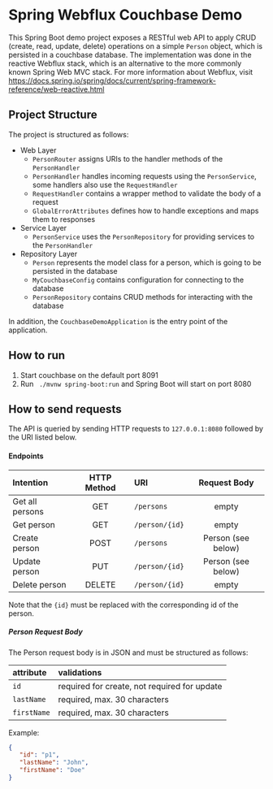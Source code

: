 # Spring Webflux Couchbase Demo

This Spring Boot demo project exposes a RESTful web API to apply CRUD (create, read, update, delete) operations on a
simple `Person` object, which is persisted in a couchbase database. The implementation was done in the reactive Webflux
stack, which is an alternative to the more commonly known Spring Web MVC stack. For more information about Webflux,
visit https://docs.spring.io/spring/docs/current/spring-framework-reference/web-reactive.html

## Project Structure

The project is structured as follows:

- Web Layer
  - `PersonRouter` assigns URIs to the handler methods of the `PersonHandler`
  - `PersonHandler` handles incoming requests using the `PersonService`, some handlers also use the `RequestHandler`
  - `RequestHandler` contains a wrapper method to validate the body of a request
  - `GlobalErrorAttributes` defines how to handle exceptions and maps them to responses
- Service Layer
  - `PersonService` uses the `PersonRepository` for providing services to the `PersonHandler`
- Repository Layer
  - `Person` represents the model class for a person, which is going to be persisted in the database
  - `MyCouchbaseConfig` contains configuration for connecting to the database
  - `PersonRepository` contains CRUD methods for interacting with the database

In addition, the `CouchbaseDemoApplication` is the entry point of the application.

## How to run
1. Start couchbase on the default port 8091
2. Run ` ./mvnw spring-boot:run` and Spring Boot will start on port 8080

## How to send requests

The API is queried by sending HTTP requests to `127.0.0.1:8080` followed by the URI listed below.

#### Endpoints

| Intention       | HTTP Method  | URI            | Request Body       |
| :---------------|:------------:| :--------------| :-----------------:|
| Get all persons | GET          | `/persons `    | empty              |
| Get person      | GET          | `/person/{id}` | empty              |
| Create person   | POST         | `/persons `    | Person (see below) |
| Update person   | PUT          | `/person/{id}` | Person (see below) |
| Delete person   | DELETE       | `/person/{id}` | empty              |

Note that the `{id}` must be replaced with the corresponding id of the person.

##### Person Request Body

The Person request body is in JSON and must be structured as follows:

| attribute   | validations                                  |
| :-----------| :--------------------------------------------|
| `id`        | required for create, not required for update |
| `lastName`  | required, max. 30 characters                 |
| `firstName` | required, max. 30 characters                 |

Example:
```json
{
   "id": "p1",
   "lastName": "John",
   "firstName": "Doe"
}
```


